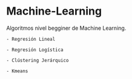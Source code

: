 # Machine-Learning
Algoritmos nivel begginer de Machine Learning.

    - Regresión Lineal
    
    - Regresión Logística
    
    - Clústering Jerárquico
    
    - Kmeans
